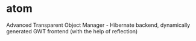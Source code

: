 atom
====

Advanced Transparent Object Manager - Hibernate backend, dynamically generated GWT frontend (with the help of reflection)
